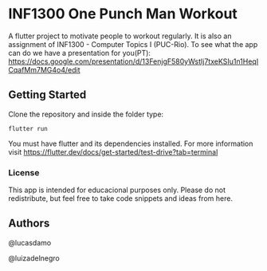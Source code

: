 # INF1300 One Punch Man Workout

A flutter project to motivate people to workout regularly. It is also an assignment of INF1300 - Computer Topics I (PUC-Rio).
To see what the app can do we have a presentation for you(PT):
https://docs.google.com/presentation/d/13FenjgF580yWstIj7txeKSIu1n1HeqICqafMm7MG4o4/edit

## Getting Started
Clone the repository and inside the folder type:

`flutter run`

You must have flutter and its dependencies installed. For more information visit https://flutter.dev/docs/get-started/test-drive?tab=terminal

### License
This app is intended for educacional purposes only. Please do not redistribute, but feel free to take code snippets and ideas from here.

## Authors
@lucasdamo

@luizadelnegro
